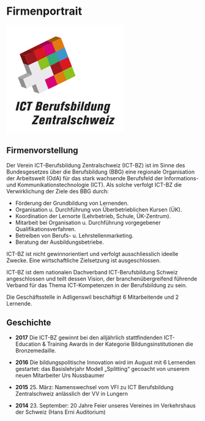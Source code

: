 # Firmenportrait

![Bild 1](res/01.jpg)

## Firmenvorstellung 

Der Verein ICT-Berufsbildung Zentralschweiz (ICT-BZ) ist im Sinne des Bundesgesetzes über die Berufsbildung (BBG) eine regionale Organisation der Arbeitswelt (OdA) für das stark wachsende Berufsfeld der Informations- und Kommunikationstechnologie (ICT). Als solche verfolgt ICT-BZ die Verwirklichung der Ziele des BBG durch:

- Förderung der Grundbildung von Lernenden.
- Organisation u. Durchführung von Überbetrieblichen Kursen (ÜK).
- Koordination der Lernorte (Lehrbetrieb, Schule, ÜK-Zentrum).
- Mitarbeit bei Organisation u. Durchführung vorgegebener Qualifikationsverfahren.
- Betreiben von Berufs- u. Lehrstellenmarketing.
- Beratung der Ausbildungsbetriebe.

ICT-BZ ist nicht gewinnorientiert und verfolgt ausschliesslich ideelle Zwecke. Eine wirtschaftliche Zielsetzung ist ausgeschlossen. 

ICT-BZ ist dem nationalen Dachverband ICT-Berufsbildung Schweiz angeschlossen und teilt dessen Vision, der branchenübergreifend führende Verband für das Thema ICT-Kompetenzen in der Berufsbildung zu sein.

Die Geschäftsstelle in Adligenswil beschäftigt 6 Mitarbeitende und 2 Lernende.


## Geschichte 
- __2017__ Die ICT-BZ gewinnt bei den alljährlich stattfindenden ICT-Education & Training Awards in der Kategorie Bildungsinstitutionen die Bronzemedaille. 

- __2016__   Die bildungspolitische Innovation wird im August mit 6 Lernenden gestartet: das Basislehrjahr Modell „Splitting“ gecoacht von unserem neuen Mitarbeiter Urs Nussbaumer

- __2015__ 25. März: Namenswechsel vom VFI zu ICT Berufsbildung Zentralschweiz anlässlich der VV in Lungern 

- __2014__ 23. September: 20 Jahre Feier unseres Vereines im Verkehrshaus der Schweiz (Hans Erni Auditorium) 


[comment]: todo
